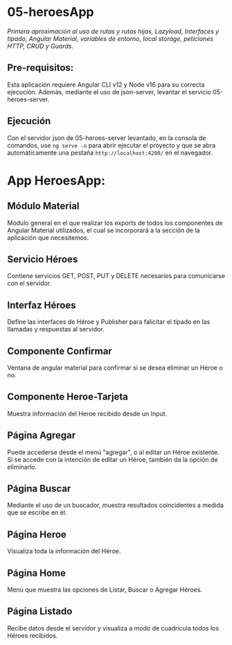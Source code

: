 # 05-heroesApp

_Primera aproximación al uso de rutas y rutas hijas, Lazyload, Interfaces y tipado, Angular Material, variables de entorno, local storage, peticiones HTTP, CRUD y Guards._

## Pre-requisitos:

Esta aplicación requiere Angular CLI v12 y Node v16 para su correcta ejecucíón.
Además, mediante el uso de json-server, levantar el servicio 05-heroes-server.

## Ejecución

Con el servidor json de 05-heroes-server levantado, en la consola de comandos, use `ng serve -o` para abrir ejecutar el proyecto y que se abra automáticamente una pestaña `http://localhost:4200/` en el navegador.

# App HeroesApp:

## Módulo Material

Módulo general en el que realizar los exports de todos los componentes de Angular Material utilizados, el cual se incorporará a la sección de la aplicación que necesitemos.

## Servicio Héroes

Contiene servicios GET, POST, PUT y DELETE necesarios para comunicarse con el servidor.

## Interfaz Héroes

Define las interfaces de Héroe y Publisher para falicitar el tipado en las llamadas y respuestas al servidor.

## Componente Confirmar

Ventana de angular material para confirmar si se desea eliminar un Héroe o no.

## Componente Heroe-Tarjeta

Muestra información del Heroe recibido desde un Input.

## Página Agregar

Puede accederse desde el menú "agregar", o al editar un Héroe existente. Si se accede con la intención de editar un Héroe, también da la opción de eliminarlo. 

## Página Buscar

Mediante el uso de un buscador, muestra resultados coincidentes a medida que se escribe en él. 

## Página Heroe

Visualiza toda la información del Héroe.

## Página Home

Menú que muestra las opciones de Listar, Buscar o Agregar Héroes.

## Página Listado

Recibe datos desde el servidor y visualiza a modo de cuadricula todos los Héroes recibidos.
